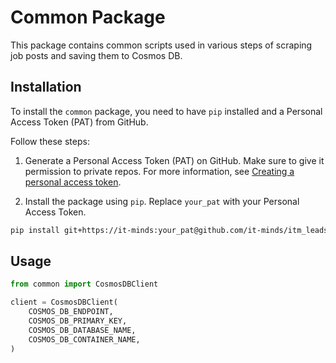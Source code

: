 # Common Package

This package contains common scripts used in various steps of scraping job posts and saving them to Cosmos DB.

## Installation

To install the `common` package, you need to have `pip` installed and a Personal Access Token (PAT) from GitHub.

Follow these steps:

1. Generate a Personal Access Token (PAT) on GitHub. Make sure to give it permission to private repos. For more information, see [Creating a personal access token](https://docs.github.com/en/authentication/keeping-your-account-and-data-secure/creating-a-personal-access-token).

2. Install the package using `pip`. Replace `your_pat` with your Personal Access Token.

```bash
pip install git+https://it-minds:your_pat@github.com/it-minds/itm_leads-finder-scripts.git@main#egg=common\&subdirectory=internal
```

## Usage

```python
from common import CosmosDBClient

client = CosmosDBClient(
    COSMOS_DB_ENDPOINT,
    COSMOS_DB_PRIMARY_KEY,
    COSMOS_DB_DATABASE_NAME,
    COSMOS_DB_CONTAINER_NAME,
)
```
